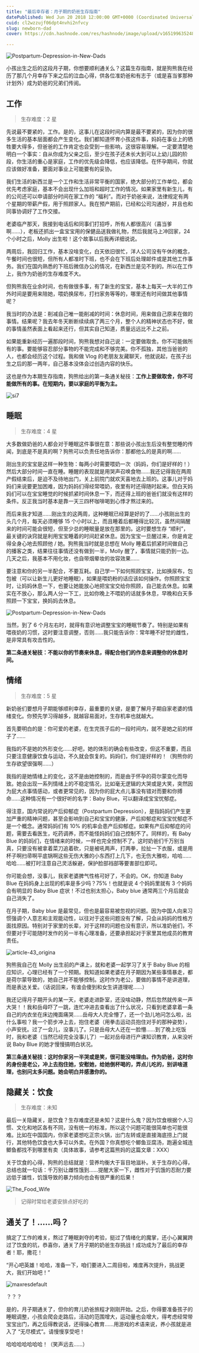 ```yaml
---
title: "最后幸存者：月子期的奶爸生存指南"
datePublished: Wed Jun 20 2018 12:00:00 GMT+0000 (Coordinated Universal Time)
cuid: cl2wzzujf06dpt4nvhi2nfvcy
slug: newborn-dad
cover: https://cdn.hashnode.com/res/hashnode/image/upload/v1651996352481/TJ0vhTJnV.jpg

---
```


![Postpartum-Depression-in-New-Dads](https://i.imgur.com/VW481LA.jpg)

小孩出生之后的这段月子期，你想要顺利通关么？这篇生存指南，就是狗熊我在经历了那几个月幸存下来之后的泣血心得，供各位准奶爸和有志于（或是喜当爹那种计划外）成为奶爸的兄弟们传阅。

## 工作

> 生存难度：2 星

先说最不要紧的，工作。是的，这事儿在这段时间内算是最不要紧的，因为你的很多生活的基本层面都会产生变化。我们都知道怀育小孩这件事，妈妈在事业上的牺牲要大得多，但爸爸的工作肯定也会受到一些影响，这很容易理解。一定要清楚地明白一个事实：自从你成为父亲之后，至少在孩子还未长大到可以上幼儿园的阶段，你生活的重心是家庭，工作的优先级会降低，也应该降低。在怀孕期间，你就应该做好准备，要面对事业上可能要有的妥协。

我们生活的新西兰是一个工作和生活非常平衡的国家，绝大部分的工作单位，都会优先考虑家庭，基本不会出现什么加班和超时工作的情况。如果家里有新生儿，有的公司还可以申请部分时间在家工作的 “福利”。而对于奶爸来说，法律规定有两个星期的带薪产假，用于照顾家人。我在预产期前，已经和公司沟通好，并且也和同事协调好了工作交接。

老婆临产那天，我接到电话后和同事们打招呼，所有人都很高兴（喜当爹啊……），老板还抓出一盒宝宝用的保健品送我做礼物，然后我就马上冲回家，24 个小时之后，Molly 出生啦！这个故事以后我再详细说说。

两周后，我回归工作，基本没啥变化，白天依旧很忙，洋人公司没有午休的概念，午餐时间也很短，但所有人都准时下班，也不会在下班后处理邮件或是其他工作事务。我们在国内熟悉的下班后微信办公的情况，在新西兰是见不到的。所以在工作上，我作为奶爸的生存难度不大。

但狗熊我在业余时间，也有做很多事，有了新生的宝宝，基本上每天一大半的工作外时间是要用来陪她，喂奶换尿布，打扫家务等等的，哪里还有时间做其他事情呢？

我当时的办法是：削减自己唯一能削减的时间：休息时间，用来做自己原来在做的事情。结果呢？我去年冬天断断续续病了两三个月，整个人的精神状态也不好，做的事情虽然表面上看起来还行，但其实自己知道，质量远远比不上之前。

如果能重新经历一遍那段时间，狗熊我想对自己说：一定要做取舍。你不可能做所有的事。要能够容忍部分事物的不能完成和不够完美。你不孤独，其他当爸爸的人，也都会经历这个过程。我和做 Vlog 的老朋友友藏聊天，他就说起，在孩子出生之后的那一两年，自己基本没体会过创造内容的快乐。

这也是作为本期生存指南，狗熊给出的第一条通关秘技：**工作上要做取舍，你不可能做所有的事。在短期内，要以家庭的平衡为主。**

![si7](https://i.imgur.com/U7KhcJA.jpg)


## 睡眠

> 生存难度：4 星

大多数做奶爸的人都会对于睡眠这件事很在意：那些说小孩出生后没有整觉睡的传闻，到底是不是真的啊？狗熊可以负责任地告诉你：那都他么的是真的啊……

刚出生的宝宝是这样一种生物：每两小时需要喂奶一次（妈妈，你们是好样的！）然后大部分时间一直在睡。睡醒的表现就是用哭声召唤食物……我还记得我在两周产假结束后，是迫不及待地出门，关上前院门就欢天喜地去上班的。这事儿对于妈妈们来说要更加困难，因为妈妈们得经常喂奶，夜里有时还得随时起来。但白天妈妈们可以在宝宝睡觉的时候抓紧时间休息一下，而还得上班的爸爸们就没有这样的条件。反正我当时基本是靠一天三四杯咖啡喝到心悸才熬过来的。

而后来我才知道……刚出生的这两周，这种睡眠已经算是好的了……小孩刚出生的头几个月，每天必须睡够 15 个小时以上，而且睡着后都睡得比较沉，虽然间隔醒来的时间可能会很短，但至少总的睡眠量是放在那里的。这时要想生存 “顺利”，最关键的诀窍就是利用宝宝睡着的时间赶紧休息。因为宝宝一旦醒过来，你是肯定得全身心地去照顾他 / 她。狗熊我当时就是总想在 Molly 睡着后抓紧时间做自己的播客之类，结果往往事情还没有做到一半，Molly 醒了，事情就只能扔到一边。几天之后，我基本不用化妆，也自带烟晕妆的妆容效果……

要注意和你的另一半配合，不要互耗。自己学一下如何照顾宝宝，比如换尿布，包包被（可以让新生儿更好地睡眠），如果是喂奶粉的话应该如何操作。你照顾宝宝时，让妈妈休息一下，也要让她能放心地把宝宝交给你照顾，自己能去休息。如果实在不放心，那么两人分一下工，比如你晚上不喂奶的话就多休息，早晚和白天多照顾一下宝宝，换妈妈去休息。

![Postpartum-Depression-in-New-Dads](https://i.imgur.com/VW481LA.jpg)

当然，到了 6 个月左右时，就得有意识地调整宝宝的睡眠节奏了。特别是如果有喂夜奶的习惯，这时要注意调整，否则……我只能告诉你：常年睡不好觉的雌性，是非常具有攻击性的。

**第二条通关秘技：不能以你的节奏来休息，得配合他们的作息来调整你的休息时间。**


## 情绪

> 生存难度：5 星

新奶爸们要想月子期能够顺利幸存，最重要的关键，是要了解月子期自家老婆的情绪变化。你预先学习得越多，就越容易面对，生存机率也就越大。

首先要明白的是：你可爱的老婆，在生完孩子后的一段时间内，就不是她之前的样子了……

我指的不是她的外形变化……好吧，她的体形的确会有些改变，但这不重要，而且只要注意健康饮食与运动，不久就会恢复的。妈妈们，你们是好样的！（狗熊你的生存欲望很强啊……）

我指的是她情绪上的变化，这不是由她控制的，而是由于怀孕的荷尔蒙变化而导致。她会出现一系列情绪上的不稳定情况，比如毫无逻辑的大哭或是大笑，突然因为屁大点事情感动，或者更常见的，因为你的屁大点儿事没有错对而要和你搏命……这种情况有一个很好听的名字：Baby Blue，可以翻译成宝宝忧郁症。

得注意，国内常说的产后抑郁症（Postpartum Depression），是指妈妈们产生更加严重的精神问题，甚至会影响到自己和宝宝的健康，产后抑郁症和宝宝忧郁症不是一个概念。通常妈妈们有 10% 的机率会患产后抑郁症。如果有产后抑郁症的问题，需要去看医生，吃药调养，而不能怪妈妈们自己控制不了。同样的，有 Baby Blue 的妈妈们，在情绪来的时候，一样也完全控制不了。这时奶爸们千万别当真，只要没有被拿着菜刀追着砍，只是被吼两声，打两拳，拉扯一下衣服，或是用杯子啊扫帚啊平底锅啊这些无伤大雅的小东西打上几下，也无伤大雅啦，哈哈……哈哈……被打时注意自己灵活躲避，保护脸部裆部等要害部位即可。

你可能会想，没事儿，我家老婆脾气性格可好了，不会的。OK，你知道 Baby Blue 在妈妈身上出现的机率是多少吗？75%！也就是说 4 个妈妈里就有 3 个妈妈会有明显的 Baby Blue 症状！不过也别太担心，Baby blue 通常两三个月后就会自己消失了。

在月子期，Baby blue 是最常见，但也是最容易被忽视的问题。因为中国人向来习惯强调个人意志和主观能动性，以往对于这些问题没有了解，只会从妈妈的性格方面找原因。特别对于家里的长辈，对于这样的问题也没有意识，所以准奶爸们，不但要对于可能随时发作的另一半有心理准备，还要承担起对于家里其他成员的教育责任。

![article-43_origina](https://i.imgur.com/Idra3pj.jpg)

狗熊我自己在 Molly 出生前的产课上，就和老婆一起学习了关于 Baby Blue 的相应知识，心理已经有了一个预期。我知道如果老婆在月子期因为某些事情暴走，都是荷尔蒙导致的，她自己并不能够控制。这时作为老公，要做的事情不是讲道理，而是表达关爱。（话说回来，有谁会傻到和女生讲道理呢……）

我还记得月子期开头的某一天，老婆走进卧室，还没啥动静，然后忽然就传来一声大哭！！我和岳母吓了一跳，连忙冲进去查看出了什么状况，只看到老婆拿着一条自己的内衣坐在床边掩面痛哭……岳母大人完全懵了，还一个劲儿地问怎么啦，出什么事啦？我一个箭步冲上去，抱住老婆（用拳击运动员抱住对手的那种姿势），小声安抚。过了一会儿，没事儿了。只是岳母大人还在一脸懵……到了晚上吃饭时，我和老婆（当然已经完全没事儿了）一起对岳母进行产课知识教育，从来没听说 Baby Blue 的她才慢慢搞明白状况。

**第三条通关秘技：这时你家另一半哭或是笑，很可能没啥理由。作为奶爸，这时你的身份是老公，冲上去抱住她，安慰她，给她倒杯喝的，弄点儿吃的，别讲啥道理，也别问太多问题。她会明白并感激你的。**



## 隐藏关：饮食

> 生存难度：未知

最后一关隐藏关，是饮食？生存难度还是未知？这是什么鬼？因为饮食根据个人习惯、文化和地区各有不同，没有统一的标准，所以这个问题可能很简单也可能很难。比如在中国国内，你家老婆想吃正宗火锅，出门左转或是直接海底捞上门就行，其他特色饮食也大多可以外卖。在外国？你真想吃个鲫鱼豆腐汤，跑遍全城连鲫鱼都找不到哪里有卖（具体故事，请参考这篇熊妈的这篇文章：XXX）

关于饮食的心得，狗熊的总结就是：营养均衡大于盲目地滋补。关于生存的心得，总结也就一句话：千万别让雌性饿到……提醒大家一下，雌性对于饥饿的忍耐力要远低于雄性，饥饿导致的暴力倾向也会有很严重的后果！

![The_Food_Wife](https://i.imgur.com/PgwGGgc.jpg)

> 记得时常给老婆安排点好吃的

## 通关了！……吗？

搞定了工作的难关，熬过了睡眠剥夺的考验，挺过了情绪化的魔掌，还小心翼翼跨过了饮食的坑，恭喜你，通关了月子期的奶爸生存挑战！成功成为了最后的幸存者！耶，撒花！

“开心吧英雄！哈哈，准备一下，咱们要进入二周目啦，难度再次提升，挑战更大，我们开始吧！”

![maxresdefault](https://i.imgur.com/fWL3tC9.jpg)


？？？

是的，月子期通关了，但你的育儿奶爸旅程才刚刚开始。之后，你得要准备孩子的睡眠调整，小孩会爬会走路后，活动的范围增大，运动量也会增大，得考虑经常带宝宝出门，再之后得教说话，还得操心教育……用游戏的术语来说，养小孩就是进入了 “无尽模式”。请慢慢享受吧！


哈哈哈哈哈哈哈！（笑声远去……）


